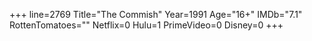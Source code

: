 +++
line=2769
Title="The Commish"
Year=1991
Age="16+"
IMDb="7.1"
RottenTomatoes=""
Netflix=0
Hulu=1
PrimeVideo=0
Disney=0
+++

